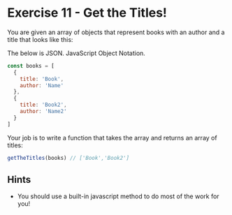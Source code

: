# Exercise 11 - Get the Titles!

You are given an array of objects that represent books with an author and a title that looks like this:


The below is JSON. JavaScript Object Notation.
```javascript
const books = [
  {
    title: 'Book',
    author: 'Name'
  },
  {
    title: 'Book2',
    author: 'Name2'
  }
]
```

Your job is to write a function that takes the array and returns an array of titles:

```javascript
getTheTitles(books) // ['Book','Book2']
```

## Hints

- You should use a built-in javascript method to do most of the work for you!
